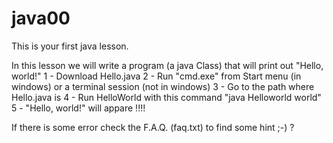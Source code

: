 # java00

This is your first java lesson. 

In this lesson we will write a program (a java Class) that will print out "Hello, world!"
1 - Download Hello.java
2 - Run "cmd.exe" from Start menu (in windows) or a terminal session (not in windows)
3 - Go to the path where Hello.java is
4 - Run  HelloWorld with this command "java Helloworld world"
5 - "Hello, world!" will appare !!!!

If there is some error check the F.A.Q. (faq.txt) to find some hint ;-) ? 
